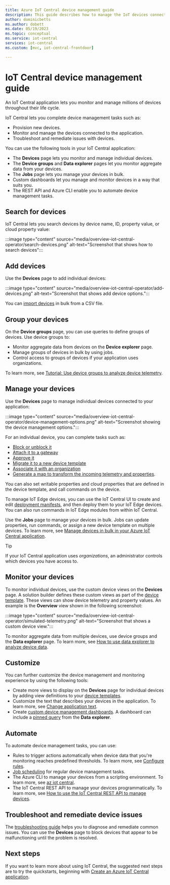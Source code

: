 ```yaml
---
title: Azure IoT Central device management guide
description: This guide describes how to manage the IoT devices connected to your IoT Central application at scale. 
author: dominicbetts
ms.author: dobett
ms.date: 05/19/2023
ms.topic: conceptual
ms.service: iot-central
services: iot-central
ms.custom: [mvc, iot-central-frontdoor]

---
```


# IoT Central device management guide

An IoT Central application lets you monitor and manage millions of devices throughout their life cycle.

IoT Central lets you complete device management tasks such as:

- Provision new devices.
- Monitor and manage the devices connected to the application.
- Troubleshoot and remediate issues with devices.

You can use the following tools in your IoT Central application:

- The **Devices** page lets you monitor and manage individual devices.
- The **Device groups** and **Data explorer** pages let you monitor aggregate data from your devices.
- The **Jobs** page lets you manage your devices in bulk.
- Custom dashboards let you manage and monitor devices in a way that suits you.
- The REST API and Azure CLI enable you to automate device management tasks.

## Search for devices

IoT Central lets you search devices by device name, ID, property value, or cloud property value:

:::image type="content" source="media/overview-iot-central-operator/search-devices.png" alt-text="Screenshot that shows how to search devices":::

## Add devices

Use the **Devices** page to add individual devices:

:::image type="content" source="media/overview-iot-central-operator/add-devices.png" alt-text="Screenshot that shows add device options.":::

You can [import devices](howto-manage-devices-in-bulk.md#import-devices) in bulk from a CSV file.

## Group your devices

On the **Device groups** page, you can use queries to define groups of devices. Use device groups to:

- Monitor aggregate data from devices on the **Device explorer** page.
- Manage groups of devices in bulk by using jobs.
- Control access to groups of devices if your application uses organizations.

To learn more, see [Tutorial: Use device groups to analyze device telemetry](tutorial-use-device-groups.md).

## Manage your devices

Use the **Devices** page to manage individual devices connected to your application:

:::image type="content" source="media/overview-iot-central-operator/device-management-options​.png" alt-text="Screenshot showing the device management options.":::

For an individual device, you can complete tasks such as:

- [Block or unblock it](howto-manage-devices-individually.md#device-status-values)
- [Attach it to a gateway](tutorial-define-gateway-device-type.md)
- [Approve it](howto-manage-devices-individually.md#device-status-values)
- [Migrate it to a new device template](howto-edit-device-template.md#migrate-a-device-across-versions)
- [Associate it with an organization](howto-create-organizations.md)
- [Generate a map to transform the incoming telemetry and properties](howto-map-data.md).

You can also set writable properties and cloud properties that are defined in the device template, and call commands on the device.

To manage IoT Edge devices, you can use the IoT Central UI to create and edit [deployment manifests](concepts-iot-edge.md), and then deploy them to your IoT Edge devices. You can also run commands in IoT Edge modules from within IoT Central.  

Use the **Jobs** page to manage your devices in bulk. Jobs can update properties, run commands, or assign a new device template on multiple devices. To learn more, see [Manage devices in bulk in your Azure IoT Central application](howto-manage-devices-in-bulk.md).

> [!TIP]
> If your IoT Central application uses *organizations*, an administrator controls which devices you have access to.

## Monitor your devices

To monitor individual devices, use the custom device views on the **Devices** page. A solution builder defines these custom views as part of the [device template](concepts-device-templates.md). These views can show device telemetry and property values. An example is the **Overview** view shown in the following screenshot:

:::image type="content" source="media/overview-iot-central-operator/simulated-telemetry.png" alt-text="Screenshot that shows a custom device view.":::

To monitor aggregate data from multiple devices, use device groups and the **Data explorer** page. To learn more, see [How to use data explorer to analyze device data](howto-create-analytics.md).

## Customize

You can further customize the device management and monitoring experience by using the following tools:

- Create more views to display on the **Devices** page for individual devices by adding view definitions to your [device templates](concepts-device-templates.md).
- Customize the text that describes your devices in the application. To learn more, see [Change application text](howto-customize-ui.md#change-application-text).
- Create [custom device management dashboards](howto-manage-dashboards.md). A dashboard can include a [pinned query](howto-manage-dashboards.md#pin-data-explorer-query-to-dashboard) from the **Data explorer**.

## Automate

To automate device management tasks, you can use:

- Rules to trigger actions automatically when device data that you're monitoring reaches predefined thresholds. To learn more, see [Configure rules](howto-configure-rules.md).
- [Job scheduling](howto-manage-devices-in-bulk.md#create-and-run-a-job) for regular device management tasks.
- The Azure CLI to manage your devices from a scripting environment. To learn more, see [az iot central](/cli/azure/iot/central).
- The IoT Central REST API to manage your devices programmatically. To learn more, see [How to use the IoT Central REST API to manage devices](howto-manage-devices-with-rest-api.md).

## Troubleshoot and remediate device issues

The [troubleshooting guide](troubleshoot-connection.md) helps you to diagnose and remediate common issues. You can use the **Devices** page to block devices that appear to be malfunctioning until the problem is resolved.

## Next steps

If you want to learn more about using IoT Central, the suggested next steps are to try the quickstarts, beginning with [Create an Azure IoT Central application](./quick-deploy-iot-central.md).
